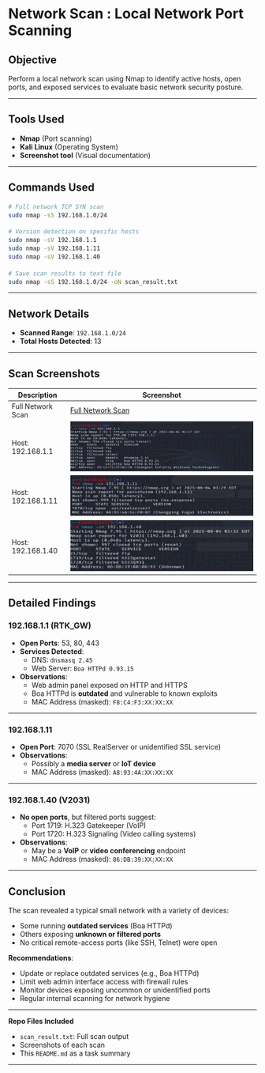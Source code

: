 #  Network Scan : Local Network Port Scanning

##  Objective
Perform a local network scan using Nmap to identify active hosts, open ports, and exposed services to evaluate basic network security posture.

---

##  Tools Used
- **Nmap** (Port scanning)
- **Kali Linux** (Operating System)
- **Screenshot tool** (Visual documentation)

---

## Commands Used

```bash
# Full network TCP SYN scan
sudo nmap -sS 192.168.1.0/24

# Version detection on specific hosts
sudo nmap -sV 192.168.1.1
sudo nmap -sV 192.168.1.11
sudo nmap -sV 192.168.1.40

# Save scan results to text file
sudo nmap -sS 192.168.1.0/24 -oN scan_result.txt
```
---

##  Network Details
- **Scanned Range**: `192.168.1.0/24`
- **Total Hosts Detected**: 13

---

##  Scan Screenshots

| Description             | Screenshot |
|-------------------------|------------|
| Full Network Scan       | [Full Network Scan](scan_result.txt) |
| Host: 192.168.1.1       | ![Host 192.168.1.1](screenshot_host_192.168.1.1.png) |
| Host: 192.168.1.11      | ![Host 192.168.1.11](screenshot_host_192.168.1.11.png) |
| Host: 192.168.1.40      | ![Host 192.168.1.40](screenshot_host_192.168.1.40.png) |

---

##  Detailed Findings

###  192.168.1.1 (RTK_GW)
- **Open Ports**: 53, 80, 443
- **Services Detected**:
  - DNS: `dnsmasq 2.45`
  - Web Server: `Boa HTTPd 0.93.15`
- **Observations**:
  - Web admin panel exposed on HTTP and HTTPS
  - Boa HTTPd is **outdated** and vulnerable to known exploits
  - MAC Address (masked): `F8:C4:F3:XX:XX:XX`

---

###  192.168.1.11
- **Open Port**: 7070 (SSL RealServer or unidentified SSL service)
- **Observations**:
  - Possibly a **media server** or **IoT device**
  - MAC Address (masked): `A8:93:4A:XX:XX:XX`

---

###  192.168.1.40 (V2031)
- **No open ports**, but filtered ports suggest:
  - Port 1719: H.323 Gatekeeper (VoIP)
  - Port 1720: H.323 Signaling (Video calling systems)
- **Observations**:
  - May be a **VoIP** or **video conferencing** endpoint
  - MAC Address (masked): `86:DB:39:XX:XX:XX`

---

##  Conclusion

The scan revealed a typical small network with a variety of devices:
- Some running **outdated services** (Boa HTTPd)
- Others exposing **unknown or filtered ports**
- No critical remote-access ports (like SSH, Telnet) were open

 **Recommendations**:
- Update or replace outdated services (e.g., Boa HTTPd)
- Limit web admin interface access with firewall rules
- Monitor devices exposing uncommon or unidentified ports
- Regular internal scanning for network hygiene

---

 **Repo Files Included**
- `scan_result.txt`: Full scan output
- Screenshots of each scan
- This `README.md` as a task summary

---


